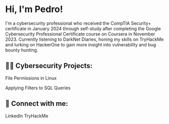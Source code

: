 <h1>Hi, I'm Pedro! </h1>
I'm a cybersecurity professional who received the CompTIA Security+ certificate in January 2024 through self-study after completing the Google Cybersecurity Professional Certificate course on Coursera in November 2023. Currently listening to DarkNet Diaries, honing my skills on TryHackMe and lurking on HackerOne to gain more insight into vulnerability and bug bounty hunting.

<h2>👨‍💻 Cybersecurity Projects:</h2>
File Permissions in Linux

Applying Filters to SQL Queries





<h2> 🤳 Connect with me:</h2>
LinkedIn
TryHackMe


<!--


Here are some ideas to get you started:

- 🔭 I’m currently working on ...
- 🌱 I’m currently learning ...
- 👯 I’m looking to collaborate on ...
- 🤔 I’m looking for help with ...
- 💬 Ask me about ...
- 📫 How to reach me: ...
- 😄 Pronouns: ...
- ⚡ Fun fact: ...
-->
